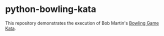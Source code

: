# python-bowling-kata

This repository demonstrates the execution of Bob Martin's [Bowling Game
Kata](http://butunclebob.com/ArticleS.UncleBob.TheBowlingGameKata).
